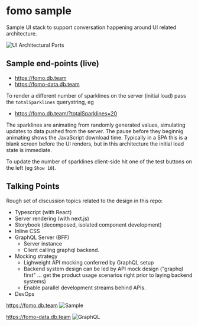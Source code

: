 # fomo sample

Sample UI stack to support conversation happening around UI related architecture.

![UI Architectural Parts](https://user-images.githubusercontent.com/185555/35255403-b8078816-0053-11e8-8dc6-9a1ae33d6aaa.png)

## Sample end-points (live)

* https://fomo.db.team
* https://fomo-data.db.team

To render a different number of sparklines on the server (initial load) pass the `totalSparklines` querystring, eg

* https://fomo.db.team/?totalSparklines=20

The sparklines are animating from randomly generated values, simulating updates to data pushed from the server.
The pause before they beginnig animating shows the JavaScript download time. Typically in a SPA this is a blank
screen before the UI renders, but in this architecture the initial load state is immediate.

To update the number of sparklines client-side hit one of the test buttons on the left (eg `Show 10`).

## Talking Points

Rough set of discussion topics related to the design in this repo:

* Typescript (with React)
* Server rendering (with next.js)
* Storybook (decomposed, isolated component development)
* Inline CSS
* GraphQL Server (BFF)
  * Server instance
  * Client calling graphql backend.
* Mocking strategy
  * Lighweight API mocking conferred by GraphQL setup
  * Backend system design can be led by API mock design ("graphql first" ... get the product usage scenarios right prior to laying backend systems)
  * Enable parallel development streams behind APIs.
* DevOps

https://fomo.db.team
![Sample](https://user-images.githubusercontent.com/185555/35254815-cbc7e768-0050-11e8-8f76-8578aecdf9ed.png)

https://fomo-data.db.team
![GraphQL](https://user-images.githubusercontent.com/185555/35254860-0247928e-0051-11e8-8463-6a876d3ef9e1.png)
